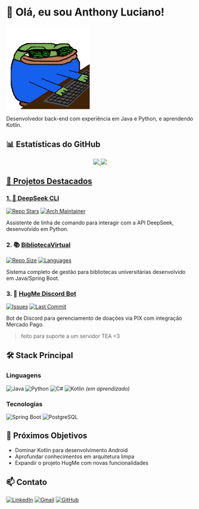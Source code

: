 # 👋 Olá, eu sou Anthony Luciano!

![](https://github.com/AnthonyLuciano/Krieglan/blob/main/gifs/gladgers-hacker-gers-guardians-of-galaxy.gif)

Desenvolvedor back-end com experiência em Java e Python, e aprendendo Kotlin.

## 📊 Estatísticas do GitHub

<div align="center">
  <a href="https://github.com/AnthonyLuciano">
  <img height="180em" src="https://github-readme-stats.vercel.app/api?username=AnthonyLuciano&show_icons=true&theme=dracula&include_all_commits=true&count_private=true"/>
  <img height="180em" src="https://github-readme-stats.vercel.app/api/top-langs/?username=AnthonyLuciano&layout=compact&langs_count=7&theme=dracula"/>
</div>

## 🚀 Projetos Destacados

### 1. 🤖 [DeepSeek CLI](https://github.com/AnthonyLuciano/deepseek-cli)
[![Repo Stars](https://img.shields.io/github/stars/AnthonyLuciano/deepseek-cli?style=for-the-badge&logo=github)](https://github.com/AnthonyLuciano/deepseek-cli/stargazers)
[![Arch Maintainer](https://img.shields.io/badge/Arch%20Maintainer-AUR-blue?style=for-the-badge&logo=arch-linux)](https://aur.archlinux.org/packages/deepseek-cli)

Assistente de linha de comando para interagir com a API DeepSeek, desenvolvido em Python.

### 2. 📚 [BibliotecaVirtual](https://github.com/AnthonyLuciano/BibliotecaVirtual)
[![Repo Size](https://img.shields.io/github/repo-size/AnthonyLuciano/BibliotecaVirtual?style=for-the-badge&logo=github)](https://github.com/AnthonyLuciano/BibliotecaVirtual)
[![Languages](https://img.shields.io/github/languages/count/AnthonyLuciano/BibliotecaVirtual?style=for-the-badge&logo=github)](https://github.com/AnthonyLuciano/BibliotecaVirtual)

Sistema completo de gestão para bibliotecas universitárias desenvolvido em Java/Spring Boot.

### 3. 💙 [HugMe Discord Bot](https://github.com/AnthonyLuciano/HugMe-DiscordBot)
[![Issues](https://img.shields.io/github/issues/AnthonyLuciano/HugMe-DiscordBot?style=for-the-badge&logo=github)](https://github.com/AnthonyLuciano/HugMe-DiscordBot/issues)
[![Last Commit](https://img.shields.io/github/last-commit/AnthonyLuciano/HugMe-DiscordBot?style=for-the-badge&logo=git)](https://github.com/AnthonyLuciano/HugMe-DiscordBot/commits/main)

Bot de Discord para gerenciamento de doações via PIX com integração Mercado Pago.
>feito para suporte a um servidor TEA <3

## 🛠 Stack Principal

### Linguagens
![Java](https://img.shields.io/badge/Java-ED8B00?style=for-the-badge&logo=openjdk&logoColor=white)
![Python](https://img.shields.io/badge/Python-3776AB?style=for-the-badge&logo=python&logoColor=white) 
![C#](https://img.shields.io/badge/C%23-239120?style=for-the-badge&logo=c-sharp&logoColor=white)
![Kotlin](https://img.shields.io/badge/Kotlin-7F52FF?style=for-the-badge&logo=kotlin&logoColor=white) *(em aprendizado)*

### Tecnologias
![Spring Boot](https://img.shields.io/badge/Spring_Boot-6DB33F?style=for-the-badge&logo=spring-boot&logoColor=white)
![PostgreSQL](https://img.shields.io/badge/PostgreSQL-316192?style=for-the-badge&logo=postgresql&logoColor=white)

## 🌱 Próximos Objetivos

- Dominar Kotlin para desenvolvimento Android
- Aprofundar conhecimentos em arquitetura limpa
- Expandir o projeto HugMe com novas funcionalidades

## 📫 Contato

[![LinkedIn](https://img.shields.io/badge/LinkedIn-0077B5?style=for-the-badge&logo=linkedin&logoColor=white)](https://linkedin.com/in/anthony-luciano-dev)
[![Gmail](https://img.shields.io/badge/Gmail-D14836?style=for-the-badge&logo=gmail&logoColor=white)](mailto:anthonylucianodev@proton.me)
[![GitHub](https://img.shields.io/badge/GitHub-100000?style=for-the-badge&logo=github&logoColor=white)](https://github.com/AnthonyLuciano)
